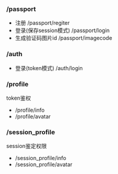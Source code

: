 ### /passport
- 注册 /passport/regiter
- 登录(保存session模式) /passport/login
- 生成验证码图片id /passport/imagecode

### /auth
- 登录(token模式) /auth/login

### /profile
token鉴权
- /profile/info
- /profile/avatar

### /session_profile
session鉴定权限
- /session_profile/info
- /session_profile/avatar
